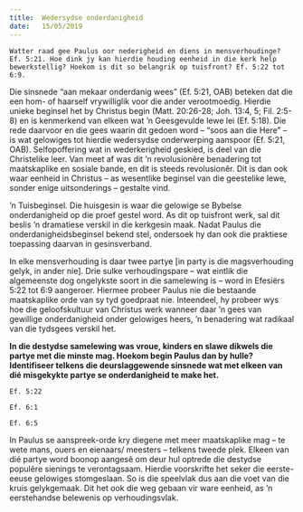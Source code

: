 ```yaml
---
title:  Wedersydse onderdanigheid
date:   15/05/2019
---
```


`Watter raad gee Paulus oor nederigheid en diens in mensverhoudinge? Ef. 5:21. Hoe dink jy kan hierdie houding eenheid in die kerk help bewerkstellig? Hoekom is dit so belangrik op tuisfront? Ef. 5:22 tot 6:9.` 

Die sinsnede “aan mekaar onderdanig wees” (Ef. 5:21, OAB) beteken dat die een hom- of haarself vrywilliglik voor die ander verootmoedig. Hierdie unieke beginsel het by Christus begin (Matt. 20:26-28; Joh. 13:4, 5; Fil. 2:5-8) en is kenmerkend van elkeen wat ’n Geesgevulde lewe lei (Ef. 5:18). Die rede daarvoor en die gees waarin dit gedoen word – “soos aan die Here” – is wat gelowiges tot hierdie wedersydse onderwerping aanspoor (Ef. 5:21, OAB). Selfopoffering wat in wederkerigheid geskied, is deel van die Christelike leer. Van meet af was dit ’n revolusionêre benadering tot maatskaplike en sosiale bande, en dit is steeds revolusionêr. Dit is dan ook waar eenheid in Christus – as wesentlike beginsel van die geestelike lewe, sonder enige uitsonderings – gestalte vind. 

’n Tuisbeginsel. Die huisgesin is waar die gelowige se Bybelse onderdanigheid op die proef gestel word. As dit op tuisfront werk, sal dit beslis ’n dramatiese verskil in die kerkgesin maak. Nadat Paulus die onderdanigheidsbeginsel bekend stel, ondersoek hy dan ook die praktiese toepassing daarvan in gesinsverband. 

In elke mensverhouding is daar twee partye [in party is die magsverhouding gelyk, in ander nie]. Drie sulke verhoudingspare – wat eintlik die algemeenste dog ongelykste soort in die samelewing is – word in Efesiërs 5:22 tot 6:9 aangeroer. Hiermee probeer Paulus nie die bestaande maatskaplike orde van sy tyd goedpraat nie. Inteendeel, hy probeer wys hoe die geloofskultuur van Christus werk wanneer daar ’n gees van gewillige onderdanigheid onder gelowiges heers, ’n benadering wat radikaal van die tydsgees verskil het. 

**In die destydse samelewing was vroue, kinders en slawe dikwels die partye met die minste mag. Hoekom begin Paulus dan by hulle? Identifiseer telkens die deurslaggewende sinsnede wat met elkeen van dié misgekykte partye se onderdanigheid te make het.** 

`Ef. 5:22`

`Ef. 6:1`

`Ef. 6:5`

In Paulus se aanspreek-orde kry diegene met meer maatskaplike mag – te wete mans, ouers en eienaars/ meesters – telkens tweede plek. Elkeen van dié partye word boonop aangesê om deur hul optrede die destydse populêre sienings te verontagsaam. Hierdie voorskrifte het seker die eerste-eeuse gelowiges stomgeslaan. So is die speelvlak dus aan die voet van die kruis gelykgemaak. Dit het ook die weg gebaan vir ware eenheid, as ’n eerstehandse belewenis op verhoudingsvlak.